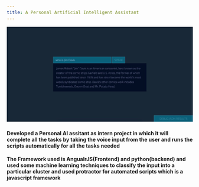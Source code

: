```yaml
---
title: A Personal Artificial Intelligent Assistant
---
```


![A Personal Artificial Intelligent Assistant](assets/img/work/proj-4/img1.jpg)

#### Developed a Personal AI assitant as intern project in which it will complete all the tasks by taking the voice input from the user and runs the scripts automatically for all the tasks needed
#### The Framework used is AngualrJS(Frontend) and python(backend) and used some machine learning techniques to classify the input into a particular cluster and used protractor for automated scripts which is a javascript framework
